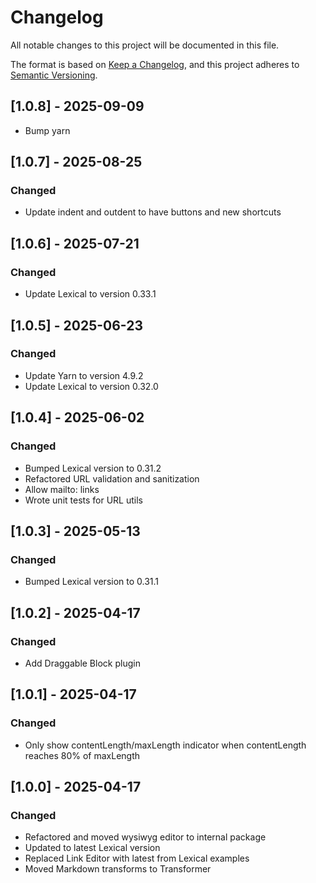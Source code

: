 # Changelog

All notable changes to this project will be documented in this file.

The format is based on [Keep a Changelog](https://keepachangelog.com/en/1.1.0/),
and this project adheres to [Semantic Versioning](https://semver.org/spec/v2.0.0.html).

## [1.0.8] - 2025-09-09

- Bump yarn

## [1.0.7] - 2025-08-25

### Changed

- Update indent and outdent to have buttons and new shortcuts

## [1.0.6] - 2025-07-21

### Changed

- Update Lexical to version 0.33.1

## [1.0.5] - 2025-06-23

### Changed

- Update Yarn to version 4.9.2
- Update Lexical to version 0.32.0

## [1.0.4] - 2025-06-02

### Changed

- Bumped Lexical version to 0.31.2
- Refactored URL validation and sanitization 
- Allow mailto: links
- Wrote unit tests for URL utils

## [1.0.3] - 2025-05-13

### Changed

- Bumped Lexical version to 0.31.1

## [1.0.2] - 2025-04-17

### Changed

- Add Draggable Block plugin

## [1.0.1] - 2025-04-17

### Changed

- Only show contentLength/maxLength indicator when contentLength reaches 80% of maxLength

## [1.0.0] - 2025-04-17

### Changed

- Refactored and moved wysiwyg editor to internal package
- Updated to latest Lexical version
- Replaced Link Editor with latest from Lexical examples
- Moved Markdown transforms to Transformer